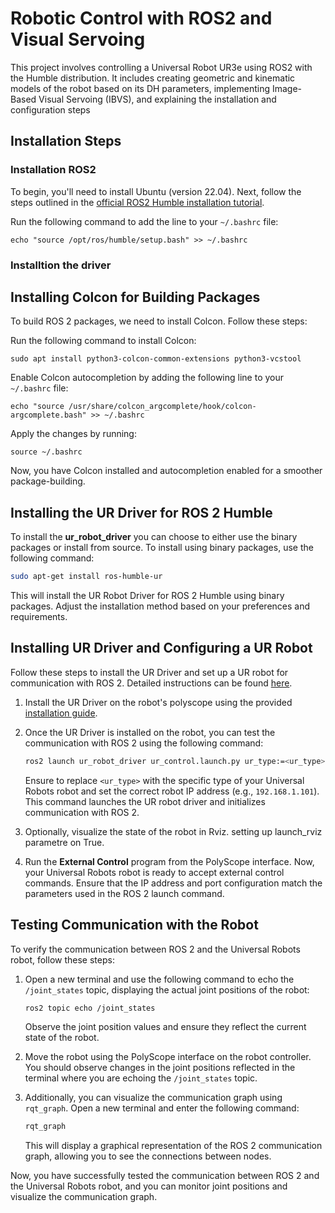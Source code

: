 # Robotic Control with ROS2 and Visual Servoing

This project involves controlling a Universal Robot UR3e using ROS2 with the Humble distribution. It includes creating geometric and kinematic models of the robot 
based on its DH parameters, implementing Image-Based Visual Servoing (IBVS), and explaining the installation and configuration steps
## Installation Steps
### Installation ROS2
To begin, you'll need to install Ubuntu (version 22.04). Next, follow the steps outlined in the [official ROS2 Humble installation tutorial](https://docs.ros.org/en/humble/Installation/Ubuntu-Install-Debians.html).

Run the following command to add the line to your `~/.bashrc` file:




```
echo "source /opt/ros/humble/setup.bash" >> ~/.bashrc
```


### Installtion the driver


## Installing Colcon for Building Packages

To build ROS 2 packages, we need to install Colcon. Follow these steps:

Run the following command to install Colcon:

```
sudo apt install python3-colcon-common-extensions python3-vcstool
```

Enable Colcon autocompletion by adding the following line to your `~/.bashrc` file:

```
echo "source /usr/share/colcon_argcomplete/hook/colcon-argcomplete.bash" >> ~/.bashrc
```

Apply the changes by running:

```
source ~/.bashrc
```

Now, you have Colcon installed and autocompletion enabled for a smoother package-building.


## Installing the UR Driver for ROS 2 Humble

 To install the **ur_robot_driver** you can choose to either use the binary packages or install from source. To install using binary packages, use the following command:

```bash
sudo apt-get install ros-humble-ur
```

This will install the UR Robot Driver for ROS 2 Humble using binary packages. Adjust the installation method based on your preferences and requirements.

## Installing UR Driver and Configuring a UR Robot

Follow these steps to install the UR Driver and set up a UR robot for communication with ROS 2. Detailed instructions can be found [here](https://docs.ros.org/en/ros2_packages/humble/api/ur_robot_driver/installation/robot_setup.html).

1. Install the UR Driver on the robot's polyscope using the provided [installation guide](https://docs.ros.org/en/ros2_packages/humble/api/ur_robot_driver/installation/robot_setup.html).

2. Once the UR Driver is installed on the robot, you can test the communication with ROS 2 using the following command:

    ```bash
    ros2 launch ur_robot_driver ur_control.launch.py ur_type:=<ur_type> robot_ip:=192.168.1.101 launch_rviz:=true
    ```

    Ensure to replace `<ur_type>` with the specific type of your Universal Robots robot and set the correct robot IP address (e.g., `192.168.1.101`). This command launches the UR robot driver and initializes communication with ROS 2.

3. Optionally, visualize the state of the robot in Rviz. setting up launch_rviz parametre on True.

4. Run the **External Control** program from the PolyScope interface.
Now, your Universal Robots robot is ready to accept external control commands. Ensure that the IP address and port configuration match the parameters used in the ROS 2 launch command.

## Testing Communication with the Robot

To verify the communication between ROS 2 and the Universal Robots robot, follow these steps:

1. Open a new terminal and use the following command to echo the `/joint_states` topic, displaying the actual joint positions of the robot:

    ```bash
    ros2 topic echo /joint_states
    ```

   Observe the joint position values and ensure they reflect the current state of the robot.

2. Move the robot using the PolyScope interface on the robot controller. You should observe changes in the joint positions reflected in the terminal where you are echoing the `/joint_states` topic.

3. Additionally, you can visualize the communication graph using `rqt_graph`. Open a new terminal and enter the following command:

    ```bash
    rqt_graph
    ```

   This will display a graphical representation of the ROS 2 communication graph, allowing you to see the connections between nodes.

Now, you have successfully tested the communication between ROS 2 and the Universal Robots robot, and you can monitor joint positions and visualize the communication graph.


